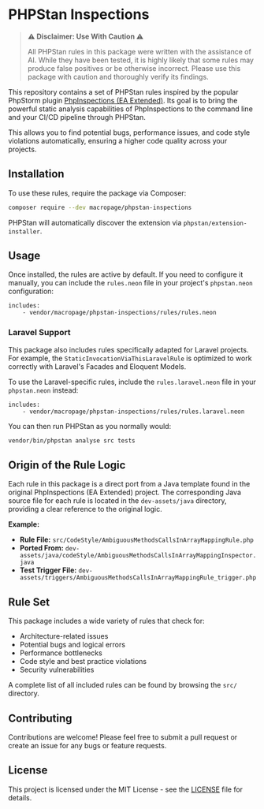 # PHPStan Inspections

> **:warning: Disclaimer: Use With Caution :warning:**
> 
> All PHPStan rules in this package were written with the assistance of AI. While they have been tested, it is highly likely that some rules may produce false positives or be otherwise incorrect. Please use this package with caution and thoroughly verify its findings.

This repository contains a set of PHPStan rules inspired by the popular PhpStorm plugin [PhpInspections (EA Extended)](https://github.com/kalessil/phpinspectionsea). Its goal is to bring the powerful static analysis capabilities of PhpInspections to the command line and your CI/CD pipeline through PHPStan.

This allows you to find potential bugs, performance issues, and code style violations automatically, ensuring a higher code quality across your projects.

## Installation

To use these rules, require the package via Composer:

```bash
composer require --dev macropage/phpstan-inspections
```

PHPStan will automatically discover the extension via `phpstan/extension-installer`.

## Usage

Once installed, the rules are active by default. If you need to configure it manually, you can include the `rules.neon` file in your project's `phpstan.neon` configuration:

```neon
includes:
    - vendor/macropage/phpstan-inspections/rules/rules.neon
```

### Laravel Support

This package also includes rules specifically adapted for Laravel projects. For example, the `StaticInvocationViaThisLaravelRule` is optimized to work correctly with Laravel's Facades and Eloquent Models.

To use the Laravel-specific rules, include the `rules.laravel.neon` file in your `phpstan.neon` instead:

```neon
includes:
    - vendor/macropage/phpstan-inspections/rules/rules.laravel.neon
```

You can then run PHPStan as you normally would:

```bash
vendor/bin/phpstan analyse src tests
```

## Origin of the Rule Logic

Each rule in this package is a direct port from a Java template found in the original PhpInspections (EA Extended) project. The corresponding Java source file for each rule is located in the `dev-assets/java` directory, providing a clear reference to the original logic.

**Example:**

- **Rule File:** `src/CodeStyle/AmbiguousMethodsCallsInArrayMappingRule.php`
- **Ported From:** `dev-assets/java/codeStyle/AmbiguousMethodsCallsInArrayMappingInspector.java`
- **Test Trigger File:** `dev-assets/triggers/AmbiguousMethodsCallsInArrayMappingRule_trigger.php`

## Rule Set

This package includes a wide variety of rules that check for:

*   Architecture-related issues
*   Potential bugs and logical errors
*   Performance bottlenecks
*   Code style and best practice violations
*   Security vulnerabilities

A complete list of all included rules can be found by browsing the `src/` directory.

## Contributing

Contributions are welcome! Please feel free to submit a pull request or create an issue for any bugs or feature requests.

## License

This project is licensed under the MIT License - see the [LICENSE](LICENSE) file for details.